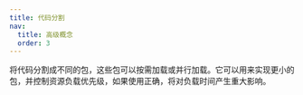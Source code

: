 ```yaml
---
title: 代码分割
nav:
  title: 高级概念
  order: 3
---
```


将代码分割成不同的包，这些包可以按需加载或并行加载。它可以用来实现更小的包，并控制资源负载优先级，如果使用正确，将对负载时间产生重大影响。

